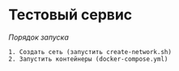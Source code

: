 # Тестовый сервис

 *Порядок запуска*

    1. Cоздать сеть (запустить create-network.sh)
    2. Запустить контейнеры (docker-compose.yml)
